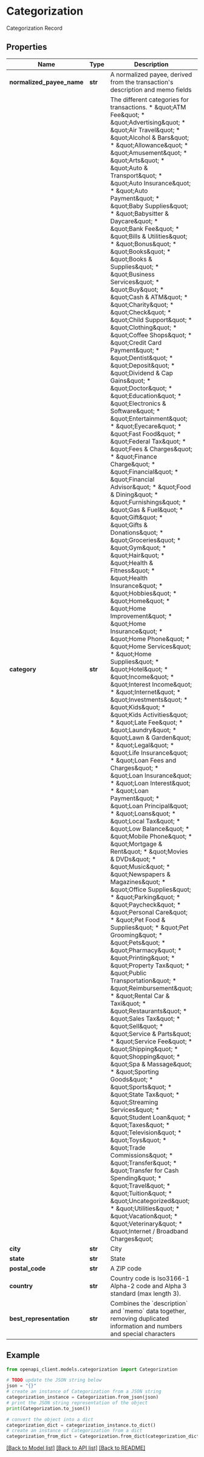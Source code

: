 # Categorization

Categorization Record

## Properties

Name | Type | Description | Notes
------------ | ------------- | ------------- | -------------
**normalized_payee_name** | **str** | A normalized payee, derived from the transaction&#39;s description and memo fields | 
**category** | **str** | The different categories for transactions. * \&quot;ATM Fee\&quot;  * \&quot;Advertising\&quot;  * \&quot;Air Travel\&quot;  * \&quot;Alcohol &amp; Bars\&quot;  * \&quot;Allowance\&quot;  * \&quot;Amusement\&quot;  * \&quot;Arts\&quot;  * \&quot;Auto &amp; Transport\&quot;  * \&quot;Auto Insurance\&quot;  * \&quot;Auto Payment\&quot;  * \&quot;Baby Supplies\&quot;  * \&quot;Babysitter &amp; Daycare\&quot;  * \&quot;Bank Fee\&quot;  * \&quot;Bills &amp; Utilities\&quot;  * \&quot;Bonus\&quot;  * \&quot;Books\&quot;  * \&quot;Books &amp; Supplies\&quot;  * \&quot;Business Services\&quot;  * \&quot;Buy\&quot;  * \&quot;Cash &amp; ATM\&quot;  * \&quot;Charity\&quot;  * \&quot;Check\&quot;  * \&quot;Child Support\&quot;  * \&quot;Clothing\&quot;  * \&quot;Coffee Shops\&quot;  * \&quot;Credit Card Payment\&quot;  * \&quot;Dentist\&quot;  * \&quot;Deposit\&quot;  * \&quot;Dividend &amp; Cap Gains\&quot;  * \&quot;Doctor\&quot;  * \&quot;Education\&quot;  * \&quot;Electronics &amp; Software\&quot;  * \&quot;Entertainment\&quot;  * \&quot;Eyecare\&quot;  * \&quot;Fast Food\&quot;  * \&quot;Federal Tax\&quot;  * \&quot;Fees &amp; Charges\&quot;  * \&quot;Finance Charge\&quot;  * \&quot;Financial\&quot;  * \&quot;Financial Advisor\&quot;  * \&quot;Food &amp; Dining\&quot;  * \&quot;Furnishings\&quot;  * \&quot;Gas &amp; Fuel\&quot;  * \&quot;Gift\&quot;  * \&quot;Gifts &amp; Donations\&quot;  * \&quot;Groceries\&quot;  * \&quot;Gym\&quot;  * \&quot;Hair\&quot;  * \&quot;Health &amp; Fitness\&quot;  * \&quot;Health Insurance\&quot;  * \&quot;Hobbies\&quot;  * \&quot;Home\&quot;  * \&quot;Home Improvement\&quot;  * \&quot;Home Insurance\&quot;  * \&quot;Home Phone\&quot;  * \&quot;Home Services\&quot;  * \&quot;Home Supplies\&quot;  * \&quot;Hotel\&quot;  * \&quot;Income\&quot;  * \&quot;Interest Income\&quot;  * \&quot;Internet\&quot;  * \&quot;Investments\&quot;  * \&quot;Kids\&quot;  * \&quot;Kids Activities\&quot;  * \&quot;Late Fee\&quot;  * \&quot;Laundry\&quot;  * \&quot;Lawn &amp; Garden\&quot;  * \&quot;Legal\&quot;  * \&quot;Life Insurance\&quot;  * \&quot;Loan Fees and Charges\&quot;  * \&quot;Loan Insurance\&quot;  * \&quot;Loan Interest\&quot;  * \&quot;Loan Payment\&quot;  * \&quot;Loan Principal\&quot;  * \&quot;Loans\&quot;  * \&quot;Local Tax\&quot;  * \&quot;Low Balance\&quot;  * \&quot;Mobile Phone\&quot;  * \&quot;Mortgage &amp; Rent\&quot;  * \&quot;Movies &amp; DVDs\&quot;  * \&quot;Music\&quot;  * \&quot;Newspapers &amp; Magazines\&quot;  * \&quot;Office Supplies\&quot;  * \&quot;Parking\&quot;  * \&quot;Paycheck\&quot;  * \&quot;Personal Care\&quot;  * \&quot;Pet Food &amp; Supplies\&quot;  * \&quot;Pet Grooming\&quot;  * \&quot;Pets\&quot;  * \&quot;Pharmacy\&quot;  * \&quot;Printing\&quot;  * \&quot;Property Tax\&quot;  * \&quot;Public Transportation\&quot;  * \&quot;Reimbursement\&quot;  * \&quot;Rental Car &amp; Taxi\&quot;  * \&quot;Restaurants\&quot;  * \&quot;Sales Tax\&quot;  * \&quot;Sell\&quot;  * \&quot;Service &amp; Parts\&quot;  * \&quot;Service Fee\&quot;  * \&quot;Shipping\&quot;  * \&quot;Shopping\&quot;  * \&quot;Spa &amp; Massage\&quot;  * \&quot;Sporting Goods\&quot;  * \&quot;Sports\&quot;  * \&quot;State Tax\&quot;  * \&quot;Streaming Services\&quot;  * \&quot;Student Loan\&quot;  * \&quot;Taxes\&quot;  * \&quot;Television\&quot;  * \&quot;Toys\&quot;  * \&quot;Trade Commissions\&quot;  * \&quot;Transfer\&quot;  * \&quot;Transfer for Cash Spending\&quot;  * \&quot;Travel\&quot;  * \&quot;Tuition\&quot;  * \&quot;Uncategorized\&quot;  * \&quot;Utilities\&quot;  * \&quot;Vacation\&quot;  * \&quot;Veterinary\&quot;  * \&quot;Internet / Broadband Charges\&quot; | 
**city** | **str** | City | [optional] 
**state** | **str** | State | [optional] 
**postal_code** | **str** | A ZIP code | [optional] 
**country** | **str** | Country code is Iso3166-1 Alpha-2 code and Alpha 3 standard (max length 3). | 
**best_representation** | **str** | Combines the &#x60;description&#x60; and &#x60;memo&#x60; data together, removing duplicated information and numbers and special characters | [optional] 

## Example

```python
from openapi_client.models.categorization import Categorization

# TODO update the JSON string below
json = "{}"
# create an instance of Categorization from a JSON string
categorization_instance = Categorization.from_json(json)
# print the JSON string representation of the object
print(Categorization.to_json())

# convert the object into a dict
categorization_dict = categorization_instance.to_dict()
# create an instance of Categorization from a dict
categorization_from_dict = Categorization.from_dict(categorization_dict)
```
[[Back to Model list]](../README.md#documentation-for-models) [[Back to API list]](../README.md#documentation-for-api-endpoints) [[Back to README]](../README.md)


